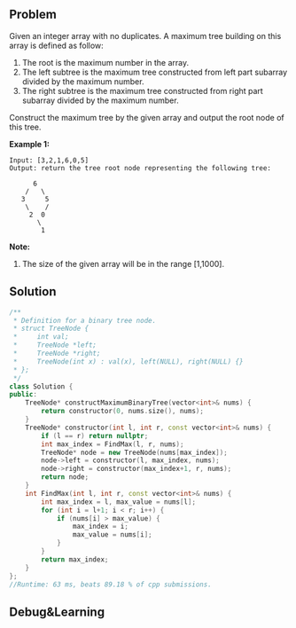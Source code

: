 ## Problem

Given an integer array with no duplicates. A maximum tree building on this array is defined as follow:

1. The root is the maximum number in the array.
2. The left subtree is the maximum tree constructed from left part subarray divided by the maximum number.
3. The right subtree is the maximum tree constructed from right part subarray divided by the maximum number.

Construct the maximum tree by the given array and output the root node of this tree.

**Example 1:**

```
Input: [3,2,1,6,0,5]
Output: return the tree root node representing the following tree:

      6
    /   \
   3     5
    \    / 
     2  0   
       \
        1
```

**Note:**

1. The size of the given array will be in the range [1,1000].



## Solution

```c++
/**
 * Definition for a binary tree node.
 * struct TreeNode {
 *     int val;
 *     TreeNode *left;
 *     TreeNode *right;
 *     TreeNode(int x) : val(x), left(NULL), right(NULL) {}
 * };
 */
class Solution {
public:
    TreeNode* constructMaximumBinaryTree(vector<int>& nums) {
        return constructor(0, nums.size(), nums);
    }
    TreeNode* constructor(int l, int r, const vector<int>& nums) {
        if (l == r) return nullptr;
        int max_index = FindMax(l, r, nums);
        TreeNode* node = new TreeNode(nums[max_index]);
        node->left = constructor(l, max_index, nums);
        node->right = constructor(max_index+1, r, nums);
        return node;
    }
    int FindMax(int l, int r, const vector<int>& nums) {
        int max_index = l, max_value = nums[l];
        for (int i = l+1; i < r; i++) {
            if (nums[i] > max_value) {
                max_index = i;
                max_value = nums[i];
            }
        }
        return max_index;
    }
};
//Runtime: 63 ms, beats 89.18 % of cpp submissions.
```





## Debug&Learning



